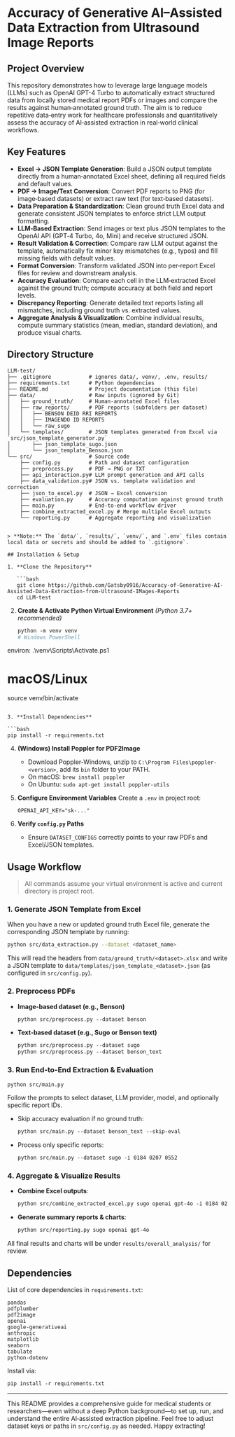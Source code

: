 # Accuracy of Generative AI–Assisted Data Extraction from Ultrasound Image Reports

## Project Overview

This repository demonstrates how to leverage large language models (LLMs) such as OpenAI GPT-4 Turbo to automatically extract structured data from locally stored medical report PDFs or images and compare the results against human‑annotated ground truth. The aim is to reduce repetitive data‑entry work for healthcare professionals and quantitatively assess the accuracy of AI‑assisted extraction in real‑world clinical workflows.

## Key Features

* **Excel → JSON Template Generation**: Build a JSON output template directly from a human‑annotated Excel sheet, defining all required fields and default values.
* **PDF → Image/Text Conversion**: Convert PDF reports to PNG (for image‑based datasets) or extract raw text (for text‑based datasets).
* **Data Preparation & Standardization**: Clean ground truth Excel data and generate consistent JSON templates to enforce strict LLM output formatting.
* **LLM‑Based Extraction**: Send images or text plus JSON templates to the OpenAI API (GPT‑4 Turbo, 4o, Mini) and receive structured JSON.
* **Result Validation & Correction**: Compare raw LLM output against the template, automatically fix minor key mismatches (e.g., typos) and fill missing fields with default values.
* **Format Conversion**: Transform validated JSON into per‑report Excel files for review and downstream analysis.
* **Accuracy Evaluation**: Compare each cell in the LLM‑extracted Excel against the ground truth; compute accuracy at both field and report levels.
* **Discrepancy Reporting**: Generate detailed text reports listing all mismatches, including ground truth vs. extracted values.
* **Aggregate Analysis & Visualization**: Combine individual results, compute summary statistics (mean, median, standard deviation), and produce visual charts.

## Directory Structure

```text
LLM-test/
├── .gitignore            # ignores data/, venv/, .env, results/
├── requirements.txt      # Python dependencies
├── README.md             # Project documentation (this file)
├── data/                 # Raw inputs (ignored by Git)
│   ├── ground_truth/     # Human‑annotated Excel files
│   ├── raw_reports/      # PDF reports (subfolders per dataset)
│   │   ├── BENSON DEID RRI REPORTS
│   │   ├── IMAGENDO ID REPORTS
│   │   └── raw_sugo
│   └── templates/        # JSON templates generated from Excel via `src/json_template_generator.py`
│       ├── json_template_sugo.json
│       └── json_template_Benson.json
└── src/                  # Source code
    ├── config.py         # Path and dataset configuration
    ├── preprocess.py     # PDF → PNG or TXT
    ├── api_interaction.py# LLM prompt generation and API calls
    ├── data_validation.py# JSON vs. template validation and correction
    ├── json_to_excel.py  # JSON → Excel conversion
    ├── evaluation.py     # Accuracy computation against ground truth
    ├── main.py           # End‑to‑end workflow driver
    ├── combine_extracted_excel.py # Merge multiple Excel outputs
    └── reporting.py      # Aggregate reporting and visualization
```

````

> **Note:** The `data/`, `results/`, `venv/`, and `.env` files contain local data or secrets and should be added to `.gitignore`.

## Installation & Setup

1. **Clone the Repository**

   ```bash
   git clone https://github.com/Gatsby0916/Accuracy-of-Generative-AI-Assisted-Data-Extraction-from-Ultrasound-IMages-Reports
   cd LLM-test
````

2. **Create & Activate Python Virtual Environment**
   *(Python 3.7+ recommended)*

   ```bash
   python -m venv venv
   # Windows PowerShell
   ```

environ:
.\venv\Scripts\Activate.ps1

# macOS/Linux

source venv/bin/activate

````

3. **Install Dependencies**

```bash
pip install -r requirements.txt
````

4. **(Windows) Install Poppler for PDF2Image**

   * Download Poppler‑Windows, unzip to `C:\Program Files\poppler-<version>`, add its `bin` folder to your PATH.
   * On macOS: `brew install poppler`
   * On Ubuntu: `sudo apt-get install poppler-utils`

5. **Configure Environment Variables**
   Create a `.env` in project root:

   ```dotenv
   OPENAI_API_KEY="sk-..."
   ```

6. **Verify ****`config.py`**** Paths**

   * Ensure `DATASET_CONFIGS` correctly points to your raw PDFs and Excel/JSON templates.

## Usage Workflow

> All commands assume your virtual environment is active and current directory is project root.

### 1. Generate JSON Template from Excel

When you have a new or updated ground truth Excel file, generate the corresponding JSON template by running:

```bash
python src/data_extraction.py --dataset <dataset_name>
```

This will read the headers from `data/ground_truth/<dataset>.xlsx` and write a JSON template to `data/templates/json_template_<dataset>.json` (as configured in `src/config.py`).

### 2. Preprocess PDFs

* **Image‑based dataset (e.g., Benson)**

  ```bash
  python src/preprocess.py --dataset benson
  ```
* **Text‑based dataset (e.g., Sugo or Benson text)**

  ```bash
  python src/preprocess.py --dataset sugo
  python src/preprocess.py --dataset benson_text
  ```

### 3. Run End‑to‑End Extraction & Evaluation

```bash
python src/main.py
```

Follow the prompts to select dataset, LLM provider, model, and optionally specific report IDs.

* Skip accuracy evaluation if no ground truth:

  ```bash
  python src/main.py --dataset benson_text --skip-eval
  ```
* Process only specific reports:

  ```bash
  python src/main.py --dataset sugo -i 0184 0207 0552
  ```

### 4. Aggregate & Visualize Results

* **Combine Excel outputs**:

  ```bash
  python src/combine_extracted_excel.py sugo openai gpt-4o -i 0184 0207 0552
  ```
* **Generate summary reports & charts**:

  ```bash
  python src/reporting.py sugo openai gpt-4o
  ```

All final results and charts will be under `results/overall_analysis/` for review.

## Dependencies

List of core dependencies in `requirements.txt`:

```text
pandas
pdfplumber
pdf2image
openai
google-generativeai
anthropic
matplotlib
seaborn
tabulate
python-dotenv
```

Install via:

```bash
pip install -r requirements.txt
```

---

This README provides a comprehensive guide for medical students or researchers—even without a deep Python background—to set up, run, and understand the entire AI‑assisted extraction pipeline. Feel free to adjust dataset keys or paths in `src/config.py` as needed. Happy extracting!
